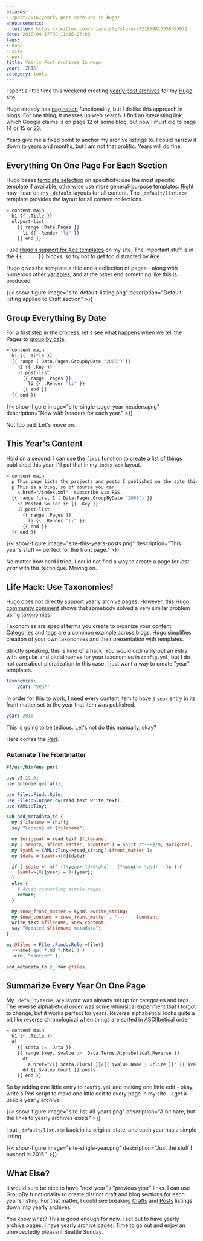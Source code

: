 ```yaml
---
aliases:
- /post/2016/yearly-post-archives-in-hugo/
announcements:
  twitter: https://twitter.com/brianwisti/status/721859815358595072
date: 2016-04-17T08:11:16-07:00
tags:
- hugo
- site
- perl
title: Yearly Post Archives In Hugo
year: '2016'
category: tools
---
```

I spent a little time this weekend creating [yearly post archives][] for my [Hugo][] site.

[Hugo]: https://gohugo.io/
[yearly post archives]: /year/
<!--more-->

[pagination]: https://gohugo.io/extras/pagination/

Hugo already has [pagination][] functionality, but I dislike this approach in blogs.
For one thing, it messes up web search. I find an interesting link which Google claims is on page 12
of some blog, but now I must dig to page 14 or 15 or 23.

Years give me a fixed point to anchor my archive listings to. I could narrow it down to years and
months, but I am not that prolific. Years will do fine.

## Everything On One Page For Each Section

[template selection]: https://gohugo.io/templates/list/

Hugo bases [template selection][] on specificity: use the most specific template if available,
otherwise use more general-purpose templates. Right now I lean on my `_default` layouts for all
content.  The `_default/list.ace` template provides the layout for all content collections.

``` handlebars
= content main
  h1 {{ .Title }}
  ul.post-list
    {{ range .Data.Pages }}
      li {{ .Render "li" }}
    {{ end }}
```

<aside>
<p>I use <a href="https://gohugo.io/templates/ace/">Hugo's support for Ace templates</a>
on my site. The important stuff is in the <tt>{{ ... }}</tt> blocks, so try not to get too distracted by Ace.</p>
</aside>

[variables]: https://gohugo.io/templates/variables/

Hugo gives the template a title and a collection of pages - along with numerous
other [variables][], and at the other end something like this is produced.

{{< show-figure image="site-default-listing.png"
  description="Default listing applied to Craft section" >}}

## Group Everything By Date

[group by date]: https://gohugo.io/templates/list/#grouping-by-page-date

For a first step in the process, let's see what happens when we tell
the Pages to [group by date][].

``` handlebars
= content main
  h1 {{ .Title }}
  {{ range (.Data.Pages.GroupByDate "2006") }}
    h2 {{ .Key }}
    ul.post-list
      {{ range .Pages }}
        li {{ .Render "li" }}
      {{ end }}
  {{ end }}
```

{{< show-figure image="site-single-page-year-headers.png"
  description="Now with headers for each year." >}}

Not too bad. Let's move on.

## This Year's Content

[`first` function]: https://gohugo.io/templates/functions/#first

Hold on a second. I can use the [`first` function][] to create a list of
things published this year. I'll put that in my `index.ace` layout.

``` handlebars
= content main
  p This page lists the projects and posts I published on the site this year.
  p This is a blog, so of course you can
    a href="/index.xml"  subscribe via RSS.
  {{ range first 1 (.Data.Pages.GroupByDate "2006") }}
    h2 Posted So Far in {{ .Key }}
    ul.post-list
      {{ range .Pages }}
        li {{ .Render "li" }}
      {{ end }}
  {{ end }}
```

{{< show-figure image="site-this-years-posts.png"
  description="This year's stuff — perfect for the front page." >}}

No matter how hard I tried, I could not find a way to create a page for *last year*
with this technique. Moving on.

## Life Hack: Use Taxonomies!

[Hugo community comment]: https://discuss.gohugo.io/t/pagination-and-group-by-date/1441/3
[taxonomies]: http://gohugo.io/taxonomies/overview/

Hugo does not directly support yearly archive pages. However, this [Hugo community comment][]
shows that somebody solved a very similar problem using [taxonomies][].

[Categories]: /categories/
[tags]: /tags/

Taxonomies are special terms you create to organize your content. [Categories][] and [tags][]
are a common example across blogs. Hugo simplifies creation of your own taxonomies and their
presentation with templates.

Strictly speaking, this is kind of a hack. You would ordinarily put an entry with singular
and plural names for your taxonomies in `config.yml`, but I do not care about pluralization
in this case. I just want a way to create "year" templates.

``` yaml
taxonomies:
    year: "year"
```

In order for this to work, I need every content item to have a `year` entry in its
front matter set to the year that item was published.

``` yaml
year: 2016
```

This is going to be tedious. Let's not do this manually, okay?

Here comes the [Perl][].

[Perl]: /tags/perl/

### Automate The Frontmatter

``` perl
#!/usr/bin/env perl

use v5.22.0;
use autodie qw(:all);

use File::Find::Rule;
use File::Slurper qw(read_text write_text);
use YAML::Tiny;

sub add_metadata_to {
  my $filename = shift;
  say "Looking at $filename";

  my $original = read_text $filename;
  my ( $empty, $front_matter, $content ) = split /^---$/m, $original;
  my $yaml = YAML::Tiny->read_string( $front_matter );
  my $date = $yaml->[0]{date};

  if ( $date =~ m{^ (?<year> \d\d\d\d) - (?<month> \d\d) - }x ) {
    $yaml->[0]{year} = $+{year};
  }
  else {
    # Avoid converting simple pages.
    return;
  }

  my $new_front_matter = $yaml->write_string;
  my $new_content = $new_front_matter . "---" . $content;
  write_text $filename, $new_content;
  say "Updated $filename metadata";
}

my @files = File::Find::Rule->file()
  ->name( qw( *.md *.html ) )
  ->in( "content" );

add_metadata_to $_ for @files;
```

## Summarize Every Year On One Page

My `_default/terms.ace` layout was already set up for categories and tags.
The reverse alphabetical order was some whimsical experiment that I forgot
to change, but it works perfect for years. Reverse alphabetical looks quite
a bit like reverse chronological when things are sorted in [ASCIIbetical][]
order.

[ASCIIbetical]: https://en.wiktionary.org/wiki/ASCIIbetical

``` handlebars
= content main
  h1 {{ .Title }}
  dl
    {{ $data := .Data }}
    {{ range $key, $value := .Data.Terms.Alphabetical.Reverse }}
      dt
        a href="/{{ $data.Plural }}/{{ $value.Name | urlize }}" {{ $value.Name }}
      dd {{ $value.Count }} posts
    {{ end }}
```

So by adding one little entry to `config.yml` and making one little edit - okay, write a
Perl script to make one little edit to every page in my site - I get a usable
yearly archive!

{{< show-figure image="site-list-all-years.png"
  description="A bit bare, but the links to yearly archives exists" >}}

I put `_default/list.ace` back in its original state, and each year has a simple listing.

{{< show-figure image="site-single-year.png"
  description="Just the stuff I pushed in 2015." >}}

## What Else?

It would sure be nice to have "next year" / "previous year" links. I can use
GroupBy functionality to create distinct craft and blog sections for each year's
listing. For that matter, I could see breaking [Crafts][] and [Posts][] listings
down into yearly archives.

[Crafts]: /craft/
[Posts]: /post/

You know what? This is good enough for now. I set out to have yearly archive
pages. I have yearly archive pages. Time to go out and enjoy an unexpectedly
pleasant Seattle Sunday.
